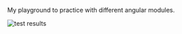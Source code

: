 My playground to practice with different angular modules.

![test results](http://dl3.joxi.net/drive/2017/05/27/0018/3922/1191762/62/c756a2aca0.png)
